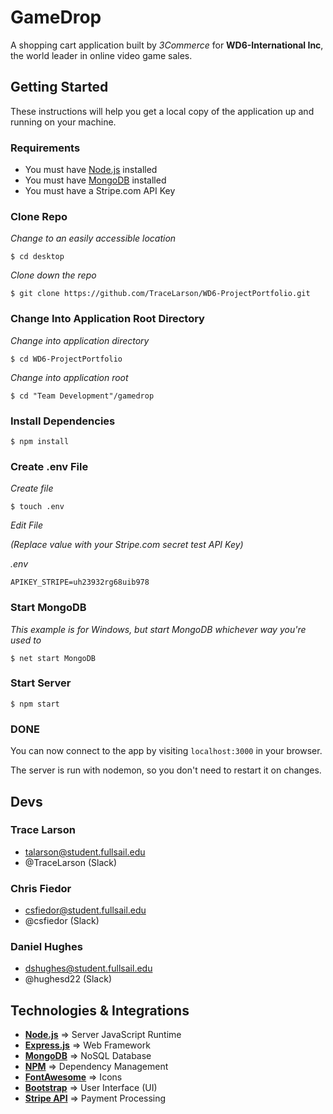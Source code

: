 # GameDrop
A shopping cart application built by *3Commerce* for **WD6-International Inc**, the world leader in online video game sales.

## Getting Started
These instructions will help you get a local copy of the application up and running on your machine.

### Requirements

- You must have [Node.js](https://nodejs.org/en/) installed
- You must have [MongoDB](https://www.mongodb.com/) installed
- You must have a Stripe.com API Key

### Clone Repo

*Change to an easily accessible location*
```
$ cd desktop
```

*Clone down the repo*
```
$ git clone https://github.com/TraceLarson/WD6-ProjectPortfolio.git
```

### Change Into Application Root Directory

*Change into application directory*
```
$ cd WD6-ProjectPortfolio
```

*Change into application root*
```
$ cd "Team Development"/gamedrop
```

### Install Dependencies

```
$ npm install
```

### Create .env File

*Create file*
```
$ touch .env
```

*Edit File*  

*(Replace value with your Stripe<span>.</span>com secret test API Key)*

*.env*
```
APIKEY_STRIPE=uh23932rg68uib978
```

### Start MongoDB

*This example is for Windows, but start MongoDB whichever way you're used to*
```
$ net start MongoDB
```

### Start Server

```
$ npm start
```

### DONE

You can now connect to the app by visiting `localhost:3000` in your browser.

The server is run with nodemon, so you don't need to restart it on changes.

## Devs

### Trace Larson
- talarson@student.fullsail.edu
- @TraceLarson (Slack)

### Chris Fiedor
- csfiedor@student.fullsail.edu
- @csfiedor (Slack)

### Daniel Hughes
- dshughes@student.fullsail.edu
- @hughesd22 (Slack)

## Technologies & Integrations

- [**Node.js**](https://nodejs.org/en/) => Server JavaScript Runtime
- [**Express.js**](http://expressjs.com/) => Web Framework
- [**MongoDB**](https://www.mongodb.com/) => NoSQL Database
- [**NPM**](https://www.npmjs.com/) => Dependency Management
- [**FontAwesome**](https://fontawesome.com/free) => Icons
- [**Bootstrap**](https://getbootstrap.com/docs/4.1/getting-started/introduction/) => User Interface (UI)
- [**Stripe API**](https://stripe.com/docs/api#intro) => Payment Processing